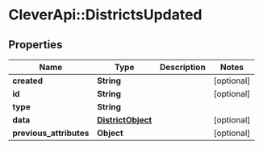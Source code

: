 # CleverApi::DistrictsUpdated

## Properties
Name | Type | Description | Notes
------------ | ------------- | ------------- | -------------
**created** | **String** |  | [optional] 
**id** | **String** |  | [optional] 
**type** | **String** |  | 
**data** | [**DistrictObject**](DistrictObject.md) |  | [optional] 
**previous_attributes** | **Object** |  | [optional] 


